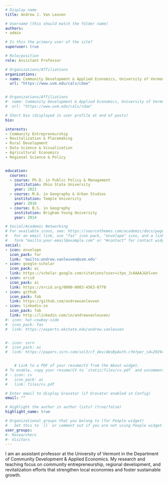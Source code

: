 ```yaml
---
# Display name
title: Andrew J. Van Leuven

# Username (this should match the folder name)
authors:
- admin

# Is this the primary user of the site?
superuser: true

# Role/position
role: Assistant Professor

# Organizations/Affiliations
organizations:
- name: Community Development & Applied Economics, University of Vermont
  url: "https://www.uvm.edu/cals/cdae"


# Organizations/Affiliations
#- name: Community Development & Applied Economics, University of Vermont
#  url: "https://www.uvm.edu/cals/cdae"

# Short bio (displayed in user profile at end of posts)
bio:

interests:
- Community Entrepreneurship
- Revitalization & Placemaking
- Rural Development
- Data Science & Visualization
- Agricultural Economics
- Regional Science & Policy


education:
  courses:
  - course: Ph.D. in Public Policy & Management
    institution: Ohio State University
    year: 2021
  - course: M.A. in Geography & Urban Studies
    institution: Temple University
    year: 2016
  - course: B.S. in Geography
    institution: Brigham Young University
    year: 2014

# Social/Academic Networking
# For available icons, see: https://sourcethemes.com/academic/docs/page-builder/#icons
#   For an email link, use "fas" icon pack, "envelope" icon, and a link in the
#   form "mailto:your-email@example.com" or "#contact" for contact widget.
social:
- icon: envelope
  icon_pack: far
  link: 'mailto:andrew.vanleuven@uvm.edu'
- icon: google-scholar
  icon_pack: ai
  link: https://scholar.google.com/citations?user=itpo_JcAAAAJ&hl=en
- icon: orcid
  icon_pack: ai
  link: https://orcid.org/0000-0003-4563-0770
- icon: github
  icon_pack: fab
  link: https://github.com/andrewvanleuven
- icon: linkedin-in
  icon_pack: fab
  link: http://linkedin.com/in/andrewvanleuven/
#- icon: hat-cowboy-side
#  icon_pack: fas
#  link: https://experts.okstate.edu/andrew.vanleuven


#- icon: ssrn
#  icon_pack: ai
#  link: https://papers.ssrn.com/sol3/cf_dev/AbsByAuth.cfm?per_id=2929472


    # Link to a PDF of your resume/CV from the About widget.
# To enable, copy your resume/CV to `static/files/cv.pdf` and uncomment the lines below.
# - icon: cv
#   icon_pack: ai
#   link: files/cv.pdf

# Enter email to display Gravatar (if Gravatar enabled in Config)
email: ""

# Highlight the author in author lists? (true/false)
highlight_name: true

# Organizational groups that you belong to (for People widget)
#   Set this to `[]` or comment out if you are not using People widget.
user_groups:
#- Researchers
#- Visitors
---
```


I am an assistant professor at the University of Vermont in the Department of Community Development & Applied Economics. My research and teaching focus on community entrepreneurship, regional development, and revitalization efforts that strengthen local economies and foster sustainable growth.
